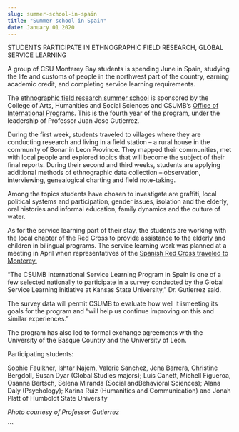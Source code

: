```yaml
---
slug: summer-school-in-spain
title: "Summer school in Spain"
date: January 01 2020
---
```


 
<p>
  STUDENTS PARTICIPATE IN ETHNOGRAPHIC FIELD RESEARCH, GLOBAL SERVICE LEARNING
</p>
<p>
  A group of CSU Monterey Bay students is spending June in Spain, studying the
  life and customs of people in the northwest part of the country, earning
  academic credit, and completing service learning requirements.
</p>
<p>
  The
  <a
    href="https://csumb.edu/educationabroad/csumb&#45;faculty&#45;led&#45;program&#45;le%C3%B3n&#45;summer?_search=Leon%2C+Spain"
    >ethnographic field research summer school</a
  >
  is sponsored by the College of Arts, Humanities and Social Sciences and
  CSUMB’s
  <a href="https://csumb.edu/educationabroad"
    >Office of International Programs</a
  >. This is the fourth year of the program, under the leadership of Professor
  Juan Jose Gutierrez.
</p>
<p>
  During the first week, students traveled to villages where they are conducting
  research and living in a field station – a rural house in the community of
  Bonar in Leon Province. They mapped their communities, met with local people
  and explored topics that will become the subject of their final reports.
  During their second and third weeks, students are applying additional methods
  of ethnographic data collection – observation, interviewing, genealogical
  charting and field note&#45;taking.
</p>
<p>
  Among the topics students have chosen to investigate are graffiti, local
  political systems and participation, gender issues, isolation and the elderly,
  oral histories and informal education, family dynamics and the culture of
  water.
</p>
<p>
  As for the service learning part of their stay, the students are working with
  the local chapter of the Red Cross to provide assistance to the elderly and
  children in bilingual programs. The service learning work was planned at a
  meeting in April when representatives of the
  <a
    href="https://csumb.edu/news/international&#45;service&#45;learning&#45;focus&#45;workshop?_search=Red+Cross+and+Spain"
    >Spanish Red Cross traveled to Monterey.</a
  >
</p>
<p>
  “The CSUMB International Service Learning Program in Spain is one of a few
  selected nationally to participate in a survey conducted by the Global Service
  Learning initiative at Kansas State University,” Dr. Gutierrez said.
</p>
<p>
  The survey data will permit CSUMB to evaluate how well it ismeeting its goals
  for the program and “will help us continue improving on this and similar
  experiences.”
</p>
<p>
  The program has also led to formal exchange agreements with the University of
  the Basque Country and the University of Leon.
</p>
<p>Participating students:</p>
<p>
  Sophie Faulkner, Ishtar Najem, Valerie Sanchez, Jena Barrera, Christine
  Bergdoll, Susan Dyar &#40;Global Studies majors&#41;; Luis Canett, Michell
  Figueroa, Osanna Bertsch, Selena Miranda &#40;Social andBehavioral
  Sciences&#41;; Alana Daly &#40;Psychology&#41;; Karina Ruiz &#40;Humanities
  and Communication&#41; and Jonah Platt of Humboldt State University
</p>
<p><em>Photo courtesy of Professor Gutierrez</em></p>
```
